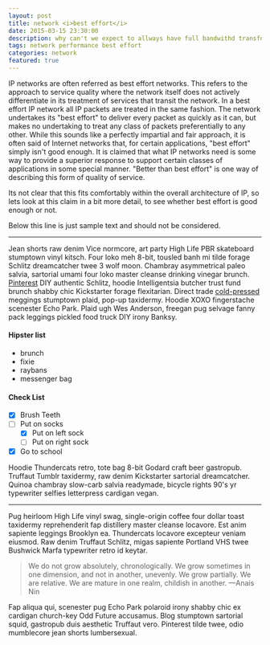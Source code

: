 ```yaml
---
layout: post
title: network <i>best effort</i>
date: 2015-03-15 23:30:00
description: why can't we expect to allways have full bandwithd transfer speeds
tags: network performance best effort
categories: network
featured: true
---
```


IP networks are often referred as best effort networks. This refers to the approach to service quality where the network itself does not actively differentiate in its treatment of services that transit the network. In a best effort IP network all IP packets are treated in the same fashion. The network undertakes its "best effort" to deliver every packet as quickly as it can, but makes no undertaking to treat any class of packets preferentially to any other. While this sounds like a perfectly impartial and fair approach, it is often said of Internet networks that, for certain applications, "best effort" simply isn't good enough. It is claimed that what IP networks need is some way to provide a superior response to support certain classes of applications in some special manner. "Better than best effort" is one way of describing this form of quality of service.

Its not clear that this fits comfortably within the overall architecture of IP, so lets look at this claim in a bit more detail, to see whether best effort is good enough or not.

Below this line is just sample text and should not be considered.

____________________________________________________________________________________________________

Jean shorts raw denim Vice normcore, art party High Life PBR skateboard stumptown vinyl kitsch. Four loko meh 8-bit, tousled banh mi tilde forage Schlitz dreamcatcher twee 3 wolf moon. Chambray asymmetrical paleo salvia, sartorial umami four loko master cleanse drinking vinegar brunch. [Pinterest](https://www.pinterest.com) DIY authentic Schlitz, hoodie Intelligentsia butcher trust fund brunch shabby chic Kickstarter forage flexitarian. Direct trade <a href="https://en.wikipedia.org/wiki/Cold-pressed_juice">cold-pressed</a> meggings stumptown plaid, pop-up taxidermy. Hoodie XOXO fingerstache scenester Echo Park. Plaid ugh Wes Anderson, freegan pug selvage fanny pack leggings pickled food truck DIY irony Banksy.

#### Hipster list

- brunch
- fixie
- raybans
- messenger bag

#### Check List

- [x] Brush Teeth
- [ ] Put on socks
  - [x] Put on left sock
  - [ ] Put on right sock
- [x] Go to school

Hoodie Thundercats retro, tote bag 8-bit Godard craft beer gastropub. Truffaut Tumblr taxidermy, raw denim Kickstarter sartorial dreamcatcher. Quinoa chambray slow-carb salvia readymade, bicycle rights 90's yr typewriter selfies letterpress cardigan vegan.

<hr>

Pug heirloom High Life vinyl swag, single-origin coffee four dollar toast taxidermy reprehenderit fap distillery master cleanse locavore. Est anim sapiente leggings Brooklyn ea. Thundercats locavore excepteur veniam eiusmod. Raw denim Truffaut Schlitz, migas sapiente Portland VHS twee Bushwick Marfa typewriter retro id keytar.

> We do not grow absolutely, chronologically. We grow sometimes in one dimension, and not in another, unevenly. We grow partially. We are relative. We are mature in one realm, childish in another.
> —Anais Nin

Fap aliqua qui, scenester pug Echo Park polaroid irony shabby chic ex cardigan church-key Odd Future accusamus. Blog stumptown sartorial squid, gastropub duis aesthetic Truffaut vero. Pinterest tilde twee, odio mumblecore jean shorts lumbersexual.
